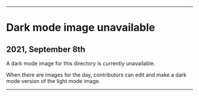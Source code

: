 
***

# Dark mode image unavailable

## 2021, September 8th

A dark mode image for this directory is currently unavailable.

When there are images for the day, contributors can edit and make a dark mode version of the light mode image.

***
